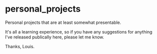 # personal_projects
Personal projects that are at least somewhat presentable.

It's all a learning experience, so if you have any suggestions for anything I've released publically here, please let me know.

Thanks, Louis.